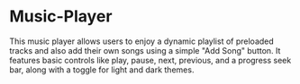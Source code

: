 # Music-Player
This music player allows users to enjoy a dynamic playlist of preloaded tracks and also add their own songs using a simple "Add Song" button. It features basic controls like play, pause, next, previous, and a progress seek bar, along with a toggle for light and dark themes.
